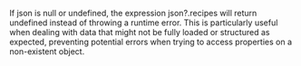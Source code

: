  If json is null or undefined, the expression json?.recipes will return undefined instead of throwing a runtime error.
 This is particularly useful when dealing with data that might not be fully loaded or structured as expected, preventing potential errors when trying to access properties on a non-existent object.